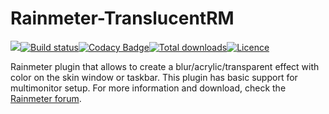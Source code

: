# Rainmeter-TranslucentRM 
[![](https://github.com/ozone10/Rainmeter-TranslucentRM/workflows/Build/badge.svg?branch=master)](https://github.com/ozone10/Rainmeter-TranslucentRM)[![Build status](https://ci.appveyor.com/api/projects/status/p1ap7g8vl9n10ay4?svg=true)](https://ci.appveyor.com/project/ozone10/rainmeter-translucentrm)[![Codacy Badge](https://api.codacy.com/project/badge/Grade/d6ef2575cd244ad3b3b2dff4c9de3499)](https://www.codacy.com/manual/ozone10/Rainmeter-TranslucentRM?utm_source=github.com&amp;utm_medium=referral&amp;utm_content=ozone10/Rainmeter-TranslucentRM&amp;utm_campaign=Badge_Grade)[![Total downloads](https://img.shields.io/github/downloads/ozone10/Rainmeter-TranslucentRM/total.svg)](https://github.com/ozone10/Rainmeter-TranslucentRM/releases)[![Licence](https://img.shields.io/github/license/ozone10/Rainmeter-TranslucentRM?color=9cf)](https://www.gnu.org/licenses/gpl-3.0.en.html)

Rainmeter plugin that allows to create a blur/acrylic/transparent effect with color on the skin window or taskbar. This plugin has basic support for multimonitor setup. For more information and download, check the [Rainmeter forum](https://forum.rainmeter.net/viewtopic.php?f=128&p=165921).
